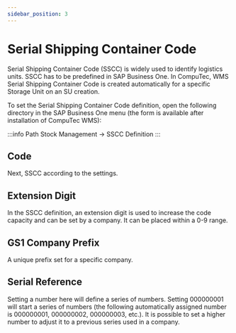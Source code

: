 ```yaml
---
sidebar_position: 3
---
```


# Serial Shipping Container Code

Serial Shipping Container Code (SSCC) is widely used to identify logistics units. SSCC has to be predefined in SAP Business One. In CompuTec, WMS Serial Shipping Container Code is created automatically for a specific Storage Unit on an SU creation.

To set the Serial Shipping Container Code definition, open the following directory in the SAP Business One menu (the form is available after installation of CompuTec WMS):

:::info Path
    Stock Management → SSCC Definition
:::

## Code

Next, SSCC according to the settings.

## Extension Digit

In the SSCC definition, an extension digit is used to increase the code capacity and can be set by a company. It can be placed within a 0-9 range.

## GS1 Company Prefix

A unique prefix set for a specific company.

## Serial Reference

Setting a number here will define a series of numbers. Setting 000000001 will start a series of numbers (the following automatically assigned number is 000000001, 000000002, 000000003, etc.). It is possible to set a higher number to adjust it to a previous series used in a company.
